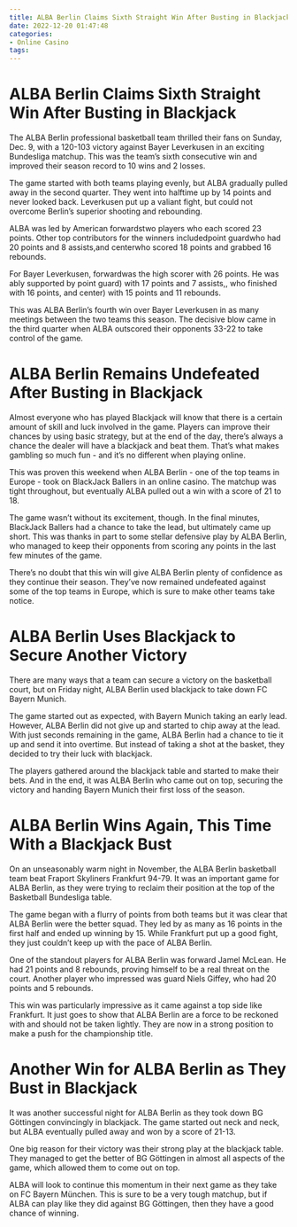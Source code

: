```yaml
---
title: ALBA Berlin Claims Sixth Straight Win After Busting in Blackjack
date: 2022-12-20 01:47:48
categories:
- Online Casino
tags:
---
```



#  ALBA Berlin Claims Sixth Straight Win After Busting in Blackjack

The ALBA Berlin professional basketball team thrilled their fans on Sunday, Dec. 9, with a 120-103 victory against Bayer Leverkusen in an exciting Bundesliga matchup. This was the team’s sixth consecutive win and improved their season record to 10 wins and 2 losses.

The game started with both teams playing evenly, but ALBA gradually pulled away in the second quarter. They went into halftime up by 14 points and never looked back. Leverkusen put up a valiant fight, but could not overcome Berlin’s superior shooting and rebounding.

ALBA was led by American forwardstwo players who each scored 23 points. Other top contributors for the winners includedpoint guardwho had 20 points and 8 assists,and centerwho scored 18 points and grabbed 16 rebounds.

For Bayer Leverkusen, forwardwas the high scorer with 26 points. He was ably supported by point guard) with 17 points and 7 assists,, who finished with 16 points, and center) with 15 points and 11 rebounds.

This was ALBA Berlin’s fourth win over Bayer Leverkusen in as many meetings between the two teams this season. The decisive blow came in the third quarter when ALBA outscored their opponents 33-22 to take control of the game.

#  ALBA Berlin Remains Undefeated After Busting in Blackjack




Almost everyone who has played Blackjack will know that there is a certain amount of skill and luck involved in the game. Players can improve their chances by using basic strategy, but at the end of the day, there’s always a chance the dealer will have a blackjack and beat them. That’s what makes gambling so much fun - and it’s no different when playing online.

This was proven this weekend when ALBA Berlin - one of the top teams in Europe - took on BlackJack Ballers in an online casino. The matchup was tight throughout, but eventually ALBA pulled out a win with a score of 21 to 18.

The game wasn’t without its excitement, though. In the final minutes, BlackJack Ballers had a chance to take the lead, but ultimately came up short. This was thanks in part to some stellar defensive play by ALBA Berlin, who managed to keep their opponents from scoring any points in the last few minutes of the game.

There’s no doubt that this win will give ALBA Berlin plenty of confidence as they continue their season. They’ve now remained undefeated against some of the top teams in Europe, which is sure to make other teams take notice.

#  ALBA Berlin Uses Blackjack to Secure Another Victory 

There are many ways that a team can secure a victory on the basketball court, but on Friday night, ALBA Berlin used blackjack to take down FC Bayern Munich.

The game started out as expected, with Bayern Munich taking an early lead. However, ALBA Berlin did not give up and started to chip away at the lead. With just seconds remaining in the game, ALBA Berlin had a chance to tie it up and send it into overtime. 
But instead of taking a shot at the basket, they decided to try their luck with blackjack.

The players gathered around the blackjack table and started to make their bets. And in the end, it was ALBA Berlin who came out on top, securing the victory and handing Bayern Munich their first loss of the season.

#  ALBA Berlin Wins Again, This Time With a Blackjack Bust 

On an unseasonably warm night in November, the ALBA Berlin basketball team beat Fraport Skyliners Frankfurt 94-79. It was an important game for ALBA Berlin, as they were trying to reclaim their position at the top of the Basketball Bundesliga table.

The game began with a flurry of points from both teams but it was clear that ALBA Berlin were the better squad. They led by as many as 16 points in the first half and ended up winning by 15. While Frankfurt put up a good fight, they just couldn’t keep up with the pace of ALBA Berlin.

One of the standout players for ALBA Berlin was forward Jamel McLean. He had 21 points and 8 rebounds, proving himself to be a real threat on the court. Another player who impressed was guard Niels Giffey, who had 20 points and 5 rebounds.

This win was particularly impressive as it came against a top side like Frankfurt. It just goes to show that ALBA Berlin are a force to be reckoned with and should not be taken lightly. They are now in a strong position to make a push for the championship title.

#  Another Win for ALBA Berlin as They Bust in Blackjack

It was another successful night for ALBA Berlin as they took down BG Göttingen convincingly in blackjack. The game started out neck and neck, but ALBA eventually pulled away and won by a score of 21-13.

One big reason for their victory was their strong play at the blackjack table. They managed to get the better of BG Göttingen in almost all aspects of the game, which allowed them to come out on top.

ALBA will look to continue this momentum in their next game as they take on FC Bayern München. This is sure to be a very tough matchup, but if ALBA can play like they did against BG Göttingen, then they have a good chance of winning.